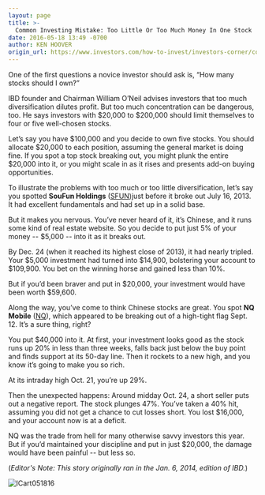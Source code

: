 ```yaml
---
layout: page
title: >-
  Common Investing Mistake: Too Little Or Too Much Money In One Stock
date: 2016-05-18 13:49 -0700
author: KEN HOOVER
origin_url: https://www.investors.com/how-to-invest/investors-corner/common-investing-mistake-too-little-or-too-much-money-in-one-stock/
---
```


One of the first questions a novice investor should ask is, “How many stocks should I own?”

IBD founder and Chairman William O’Neil advises investors that too much diversification dilutes profit. But too much concentration can be dangerous, too. He says investors with \$20,000 to \$200,000 should limit themselves to four or five well-chosen stocks.

Let’s say you have \$100,000 and you decide to own five stocks. You should allocate \$20,000 to each position, assuming the general market is doing fine. If you spot a top stock breaking out, you might plunk the entire \$20,000 into it, or you might scale in as it rises and presents add-on buying opportunities.

To illustrate the problems with too much or too little diversification, let’s say you spotted **SouFun Holdings** ([SFUN](https://research.investors.com/quote.aspx?symbol=SFUN))just before it broke out July 16, 2013. It had excellent fundamentals and had set up in a solid base.

But it makes you nervous. You’ve never heard of it, it’s Chinese, and it runs some kind of real estate website. So you decide to put just 5% of your money -- \$5,000 -- into it as it breaks out.

By Dec. 24 (when it reached its highest close of 2013), it had nearly tripled. Your \$5,000 investment had turned into \$14,900, bolstering your account to \$109,900. You bet on the winning horse and gained less than 10%.

But if you’d been braver and put in \$20,000, your investment would have been worth \$59,600.

Along the way, you’ve come to think Chinese stocks are great. You spot **NQ Mobile** ([NQ](https://research.investors.com/quote.aspx?symbol=NQ)), which appeared to be breaking out of a high-tight flag Sept. 12. It’s a sure thing, right?

You put \$40,000 into it. At first, your investment looks good as the stock runs up 20% in less than three weeks, falls back just below the buy point and finds support at its 50-day line. Then it rockets to a new high, and you know it’s going to make you so rich.

At its intraday high Oct. 21, you’re up 29%.

Then the unexpected happens: Around midday Oct. 24, a short seller puts out a negative report. The stock plunges 47%. You’ve taken a 40% hit, assuming you did not get a chance to cut losses short. You lost \$16,000, and your account now is at a deficit.

NQ was the trade from hell for many otherwise savvy investors this year. But if you’d maintained your discipline and put in just \$20,000, the damage would have been painful -- but less so.

(_Editor's Note: This story originally ran in the Jan. 6, 2014, edition of IBD._)

![ICart051816](https://www.investors.com/wp-content/uploads/2016/05/ICart051816-1024x576.jpg)
